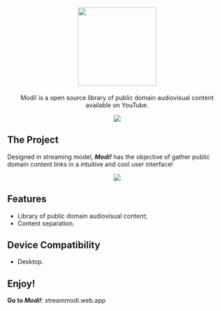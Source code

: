 <div align="center">
<h1><img src="https://user-images.githubusercontent.com/83767995/210871450-a24ed34d-b1c5-4384-bd9a-4339072275e7.png" width="180" height="180"; margin: 0 auto></h1>
<p>Modi! is a open source library of public domain audiovisual content available on YouTube.</p>
</div>

<div align="center">
<img src="https://user-images.githubusercontent.com/83767995/210874540-b411edcc-5bb5-43f6-96b6-3c7f7a2be3f9.png">
</div>

## The Project
Designed in streaming model, ***Modi!*** has the objective of gather public domain content links in a intuitive and cool user interface!

<div align="center">
<img src="https://user-images.githubusercontent.com/83767995/210869455-f5ff39d4-9db2-4afb-a70f-8f7b77218bac.png">
</div>

## Features
- Library of public domain audiovisual content;
- Content separation.

## Device Compatibility
- Desktop.

<div>
<h2>Enjoy!</h2>
<p><b>Go to <i>Modi!</i></b>: streammodi.web.app</p>
</div>
